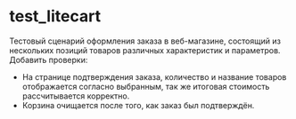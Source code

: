 # test_litecart
Тестовый сценарий оформления заказа в веб-магазине, состоящий из нескольких позиций товаров различных характеристик и параметров.
Добавить проверки:
- На странице подтверждения заказа, количество и название товаров отображается согласно выбранным, так же итоговая стоимость рассчитывается корректно.
- Корзина очищается после того, как заказ был подтверждён.
